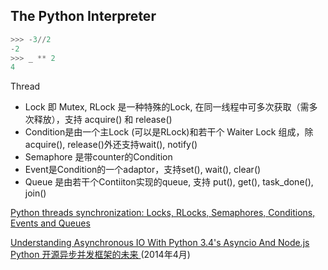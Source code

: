 ## The Python Interpreter
```python
>>> -3//2
-2
>>> _ ** 2
4
```

Thread
* Lock 即 Mutex, RLock 是一种特殊的Lock, 在同一线程中可多次获取（需多次释放），支持 acquire() 和 release()
* Condition是由一个主Lock (可以是RLock)和若干个 Waiter Lock 组成，除acquire(), release()外还支持wait(), notify()
* Semaphore 是带counter的Condition
* Event是Condition的一个adaptor，支持set(), wait(), clear()
* Queue 是由若干个Contiiton实现的queue, 支持 put(), get(), task_done(), join()

[Python threads synchronization: Locks, RLocks, Semaphores, Conditions, Events and Queues](http://www.laurentluce.com/posts/python-threads-synchronization-locks-rlocks-semaphores-conditions-events-and-queues/)

[Understanding Asynchronous IO With Python 3.4's Asyncio And Node.js](http://sahandsaba.com/understanding-asyncio-node-js-python-3-4.html)
[Python 开源异步并发框架的未来 ](https://segmentfault.com/a/1190000000471602)(2014年4月)